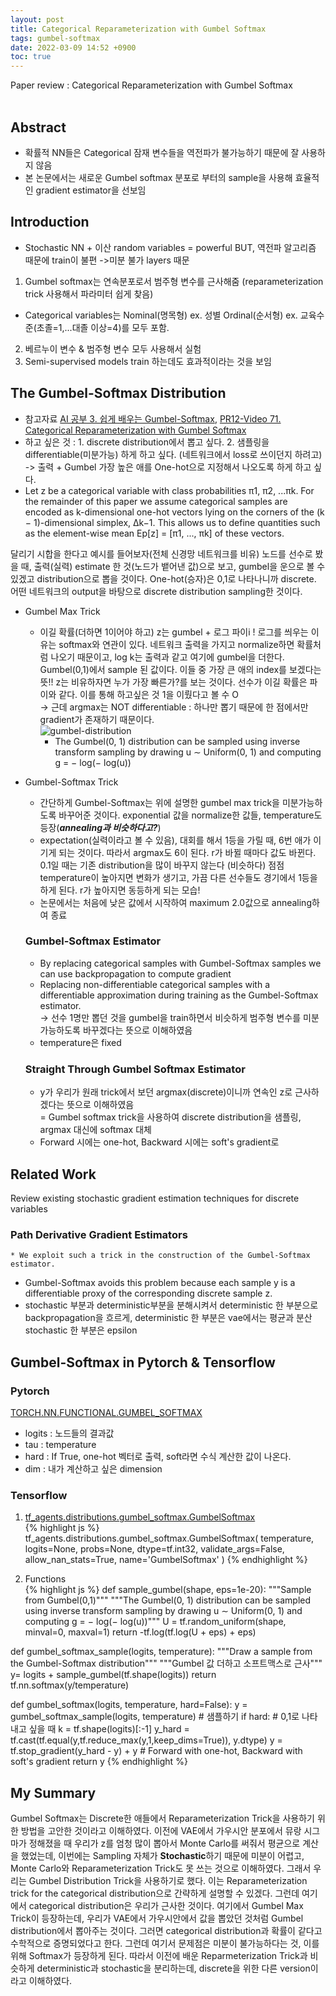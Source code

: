 ```yaml
---
layout: post
title: Categorical Reparameterization with Gumbel Softmax
tags: gumbel-softmax
date: 2022-03-09 14:52 +0900
toc: true
---
```

   
  
  
Paper review : Categorical Reparameterization with Gumbel Softmax   
</br>

## Abstract   

* 확률적 NN들은 Categorical 잠재 변수들을 역전파가 불가능하기 때문에 잘 사용하지 않음   
* 본 논문에서는 새로운 Gumbel softmax 분포로 부터의 sample을 사용해 효율적인 gradient estimator을 선보임   

## Introduction   

* Stochastic NN + 이산 random variables = powerful BUT, 역전파 알고리즘 때문에 train이 불편 ->미분 불가 layers 때문   
1. Gumbel softmax는 연속분포로서 범주형 변수를 근사해줌 (reparameterization trick 사용해서 파라미터 쉽게 찾음)   
  * Categorical variables는 Nominal(명목형) ex. 성별 Ordinal(순서형) ex. 교육수준(초졸=1,...대졸 이상=4)를 모두 포함.   
2. 베르누이 변수 & 범주형 변수 모두 사용해서 실험   
3. Semi-supervised models train 하는데도 효과적이라는 것을 보임   

## The Gumbel-Softmax Distribution   

* 참고자료 [AI 공부 3. 쉽게 배우는 Gumbel-Softmax](https://www.youtube.com/watch?v=SRcPE0-SGOM), [PR12-Video 71. Categorical Reparameterization with Gumbel Softmax](https://jaejunyoo.blogspot.com/2018/09/pr12-video-71-gumbel-softmax.html)   
* 하고 싶은 것 : 1. discrete distribution에서 뽑고 싶다. 2. 샘플링을 differentiable(미분가능) 하게 하고 싶다. (네트워크에서 loss로 쓰이던지 하려고)   
    -> 출력 + Gumbel 가장 높은 애를 One-hot으로 지정해서 나오도록 하게 하고 싶다.   
* Let z be a categorical variable with class probabilities π1, π2, ...πk. For the remainder of this paper we assume categorical samples are encoded as k-dimensional one-hot vectors lying on the corners of the (k − 1)-dimensional simplex, ∆k−1. This allows us to define quantities such as the element-wise mean Ep[z] = [π1, ..., πk] of these vectors.   
 
달리기 시합을 한다고 예시를 들어보자(전체 신경망 네트워크를 비유) 노드를 선수로 봤을 때, 출력(실력) estimate 한 것(노드가 뱉어낸 값)으로 보고, gumbel을 운으로 볼 수 있겠고 distribution으로 뽑을 것이다. One-hot(승자)은 0,1로 나타나니까 discrete. 어떤 네트워크의 output을 바탕으로 discrete distribution sampling한 것이다.   

* Gumbel Max Trick      
  * 이길 확률(더하면 1이어야 하고) z는 gumbel + 로그 파이i ! 로그를 씌우는 이유는 softmax와 연관이 있다. 네트워크 출력을 가지고 normalize하면 확률처럼 나오기 때문이고, log k는 출력과 같고 여기에 gumbel을 더한다. Gumbel(0,1)에서 sample 된 값이다. 이들 중 가장 큰 애의 index를 보겠다는 뜻!! z는 비유하자면 누가 가장 빠른가?를 보는 것이다. 선수가 이길 확률은 파이와 같다. 이를 통해 하고싶은 것 1을 이뤘다고 볼 수 O   
    -> 근데 argmax는 NOT differentiable : 하나만 뽑기 때문에 한 점에서만 gradient가 존재하기 때문이다.   
  ![gumbel-distribution](https://upload.wikimedia.org/wikipedia/commons/thumb/3/32/Gumbel-Density.svg/1200px-Gumbel-Density.svg.png)   
    * The Gumbel(0, 1) distribution can be sampled using inverse transform sampling by drawing u ∼ Uniform(0, 1) and computing g = − log(− log(u))   

* Gumbel-Softmax Trick     
  * 간단하게 Gumbel-Softmax는 위에 설명한 gumbel max trick을 미분가능하도록 바꾸어준 것이다. exponential 값을 normalize한 값들, temperature도 등장(***annealing과 비슷하다고?***)      
  * expectation(실력이라고 볼 수 있음), 대회를 해서 1등을 가릴 때, 6번 애가 이기게 되는 것이다. 따라서 argmax도 6이 된다. r가 바뀔 때마다 값도 바뀐다. 0.1일 때는 기존 distribution을 많이 바꾸지 않는다 (비슷하다) 점점 temperature이 높아지면 변화가 생기고, 가끔 다른 선수들도 경기에서 1등을 하게 된다. r가 높아지면 동등하게 되는 모습!   
  * 논문에서는 처음에 낮은 값에서 시작하여 maximum 2.0값으로 annealing하여 종료   

  ### Gumbel-Softmax Estimator   
  *  By replacing categorical samples with Gumbel-Softmax samples we can use backpropagation to compute gradient   
  *  Replacing non-differentiable categorical samples with a differentiable approximation during training as the Gumbel-Softmax estimator.   
  -> 선수 1명만 뽑던 것을 gumbel을 train하면서 비슷하게 범주형 변수를 미분 가능하도록 바꾸겠다는 뜻으로 이해하였음   
  * temperature은 fixed   

  ### Straight Through Gumbel Softmax Estimator   
  * y가 우리가 원래 trick에서 보던 argmax(discrete)이니까 연속인 z로 근사하겠다는 뜻으로 이해하였음   
  = Gumbel softmax trick을 사용하여 discrete distribution을 샘플링, argmax 대신에 softmax 대체     
  * Forward 시에는 one-hot, Backward 시에는 soft's gradient로   

## Related Work   
  Review existing stochastic gradient estimation techniques for discrete variables   
  ### Path Derivative Gradient Estimators   
    * We exploit such a trick in the construction of the Gumbel-Softmax estimator.     
  * Gumbel-Softmax avoids this problem because each sample y is a differentiable proxy of the corresponding discrete sample z.   
  * stochastic 부분과 deterministic부분을 분해시켜서 deterministic 한 부분으로 backpropagation을 흐르게, deterministic 한 부분은 vae에서는 평균과 분산 stochastic 한 부분은 epsilon

## Gumbel-Softmax in Pytorch & Tensorflow   
### Pytorch   
[TORCH.NN.FUNCTIONAL.GUMBEL_SOFTMAX](https://pytorch.org/docs/stable/generated/torch.nn.functional.gumbel_softmax.html)     
* logits : 노드들의 결과값   
* tau : temperature   
* hard : If True, one-hot 벡터로 출력, soft라면 수식 계산한 값이 나온다.   
* dim : 내가 계산하고 싶은 dimension   

### Tensorflow  
1. [tf_agents.distributions.gumbel_softmax.GumbelSoftmax](https://www.tensorflow.org/agents/api_docs/python/tf_agents/distributions/gumbel_softmax/GumbelSoftmax)   
{% highlight js %}
tf_agents.distributions.gumbel_softmax.GumbelSoftmax(
    temperature, logits=None, probs=None, dtype=tf.int32, validate_args=False,
    allow_nan_stats=True, name='GumbelSoftmax'
)
{% endhighlight %}

2. Functions   
{% highlight js %}
def sample_gumbel(shape, eps=1e-20):
  """Sample from Gumbel(0,1)"""
  """The Gumbel(0, 1) distribution can be sampled using inverse transform sampling by drawing u ∼
  Uniform(0, 1) and computing g = − log(− log(u))"""
  U = tf.random_uniform(shape, minval=0, maxval=1)
  return -tf.log(tf.log(U + eps) + eps)

def gumbel_softmax_sample(logits, temperature):
  """Draw a sample from the Gumbel-Softmax distribution"""
  """Gumbel 값 더하고 소프트맥스로 근사"""
  y= logits + sample_gumbel(tf.shape(logits))
  return tf.nn.softmax(y/temperature)

def gumbel_softmax(logits, temperature, hard=False):
  y = gumbel_softmax_sample(logits, temperature) # 샘플하기
  if hard: # 0,1로 나타내고 싶을 때
     k = tf.shape(logits)[:-1]
     y_hard = tf.cast(tf.equal(y,tf.reduce_max(y,1,keep_dims=True)), y.dtype)
     y = tf.stop_gradient(y_hard - y) + y
     # Forward with one-hot, Backward with soft's gradient 
  return y
{% endhighlight %} 

## My Summary    
Gumbel Softmax는 Discrete한 애들에서 Reparameterization Trick을 사용하기 위한 방법을 고안한 것이라고 이해하였다. 이전에 VAE에서 가우시안 분포에서 뮤랑 시그마가 정해졌을 때 우리가 z를 엄청 많이 뽑아서 Monte Carlo를 써줘서 평균으로 계산을 했었는데, 이번에는 Sampling 자체가 **Stochastic**하기 때문에 미분이 어렵고, Monte Carlo와 Reparameterization Trick도 못 쓰는 것으로 이해하였다. 그래서 우리는 Gumbel Distribution Trick을 사용하기로 했다. 이는 Reparameterization trick for the categorical distribution으로 간략하게 설명할 수 있겠다. 그런데 여기에서 categorical distribution은 우리가 근사한 것이다. 여기에서 Gumbel Max Trick이 등장하는데, 우리가 VAE에서 가우시안에서 값을 뽑았던 것처럼 Gumbel distribution에서 뽑아주는 것이다. 그러면 categorical distribution과 확률이 같다고 수학적으로 증명되었다고 한다. 그런데 여기서 문제점은 미분이 불가능하다는 것, 이를 위해 Softmax가 등장하게 된다. 따라서 이전에 배운 Reparmeterization Trick과 비슷하게 deterministic과 stochastic을 분리하는데, discrete을 위한 다른 version이라고 이해하였다.   
